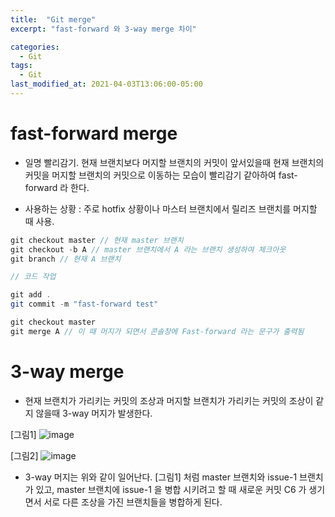 ```yaml
---
title:  "Git merge"
excerpt: "fast-forward 와 3-way merge 차이"

categories:
  - Git
tags:
  - Git
last_modified_at: 2021-04-03T13:06:00-05:00
---
```


# fast-forward merge

- 일명 빨리감기. 현재 브랜치보다 머지할 브랜치의 커밋이 앞서있을때 현재 브랜치의 커밋을 머지할 브랜치의 커밋으로 이동하는 모습이 빨리감기 같아하여 fast-forward 라 한다.

- 사용하는 상황 : 주로 hotfix 상황이나 마스터 브랜치에서 릴리즈 브랜치를 머지할 때 사용.


```java
git checkout master // 현재 master 브랜치
git checkout -b A // master 브랜치에서 A 라는 브랜치 생성하여 체크아웃
git branch // 현재 A 브랜치

// 코드 작업

git add .
git commit -m "fast-forward test"

git checkout master
git merge A // 이 때 머지가 되면서 콘솔창에 Fast-forward 라는 문구가 출력됨

```


# 3-way merge

- 현재 브랜치가 가리키는 커밋의 조상과 머지할 브랜치가 가리키는 커밋의 조상이 같지 않을때 3-way 머지가 발생한다.

[그림1]
![image](https://user-images.githubusercontent.com/25449640/113530025-fa17e080-95ff-11eb-8315-745ee93f5608.png)

[그림2]
![image](https://user-images.githubusercontent.com/25449640/113529791-647c5100-95ff-11eb-98f4-e1e4c4e0afc0.png)


- 3-way 머지는 위와 같이 일어난다. [그림1] 처럼 master 브랜치와 issue-1 브랜치가 있고, master 브랜치에 issue-1 을 병합 시키려고 할 때 새로운 커밋 C6 가 생기면서 서로 다른 조상을 가진 브랜치들을 병합하게 된다.
